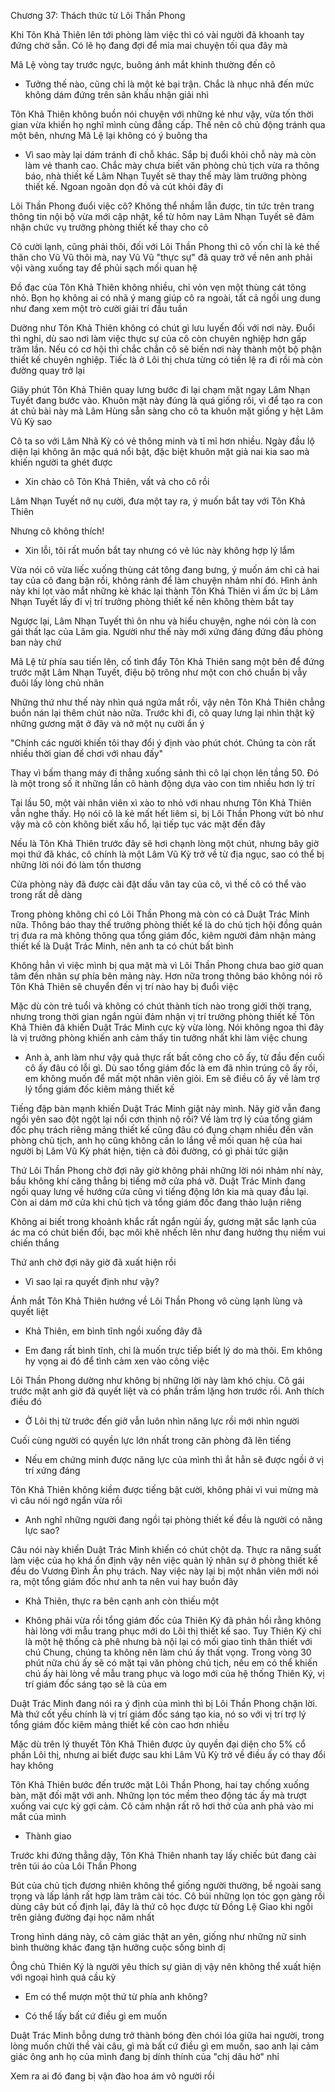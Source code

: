 




Chương 37: Thách thức từ Lôi Thần Phong

Khi Tôn Khả Thiên lên tới phòng làm việc thì có vài người đã khoanh tay đứng chờ sẵn. Có lẽ họ đang đợi để mỉa mai chuyện tối qua đây mà

Mã Lệ vòng tay trước ngực, buông ánh mắt khinh thường đến cô

- Tưởng thế nào, cũng chỉ là một kẻ bại trận. Chắc là nhục nhã đến mức không dám đứng trên sân khấu nhận giải nhì

Tôn Khả Thiên không buồn nói chuyện với những kẻ như vậy, vừa tốn thời gian vừa khiến họ nghĩ mình cùng đẳng cấp. Thế nên cô chủ động tránh qua một bên, nhưng Mã Lệ lại không có ý buông tha

- Vì sao mày lại dám tránh đi chỗ khác. Sắp bị đuổi khỏi chỗ này mà còn làm vẻ thanh cao. Chắc mày chưa biết văn phòng chủ tịch vừa ra thông báo, nhà thiết kế Lâm Nhạn Tuyết sẽ thay thế mày làm trưởng phòng thiết kế. Ngoan ngoãn dọn đồ và cút khỏi đây đi

Lôi Thần Phong đuổi việc cô? Không thể nhầm lẫn được, tin tức trên trang thông tin nội bộ vừa mới cập nhật, kể từ hôm nay Lâm Nhạn Tuyết sẽ đảm nhận chức vụ trưởng phòng thiết kế thay cho cô

Cô cười lạnh, cũng phải thôi, đối với Lôi Thần Phong thì cô vốn chỉ là kẻ thế thân cho Vũ Vũ thôi mà, nay Vũ Vũ "thực sự" đã quay trở về nên anh phải vội vàng xuống tay để phủi sạch mối quan hệ

Đồ đạc của Tôn Khả Thiên không nhiều, chỉ vỏn vẹn một thùng cát tông nhỏ. Bọn họ không ai có nhã ý mang giúp cô ra ngoài, tất cả ngồi ung dung như đang xem một trò cười giải trí đầu tuần

Dường như Tôn Khả Thiên không có chút gì lưu luyến đối với nơi này. Đuổi thì nghỉ, dù sao nơi làm việc thực sự của cô còn chuyên nghiệp hơn gấp trăm lần. Nếu có cơ hội thì chắc chắn cô sẽ biến nơi này thành một bộ phận thiết kế chuyên nghiệp. Tiếc là ở Lôi thị chưa từng có tiền lệ ra đi rồi mà còn đường quay trở lại

Giây phút Tôn Khả Thiên quay lưng bước đi lại chạm mặt ngay Lâm Nhạn Tuyết đang bước vào. Khuôn mặt này đúng là quá giống rồi, vì để tạo ra con át chủ bài này mà Lâm Hùng sẵn sàng cho cô ta khuôn mặt giống y hệt Lâm Vũ Kỳ sao

Cô ta so với Lâm Nhã Kỳ có vẻ thông minh và tỉ mỉ hơn nhiều. Ngày đầu lộ diện lại không ăn mặc quá nổi bật, đặc biệt khuôn mặt giả nai kia sao mà khiến người ta ghét được

- Xin chào cô Tôn Khả Thiên, vất vả cho cô rồi


Lâm Nhạn Tuyết nở nụ cười, đưa một tay ra, ý muốn bắt tay với Tôn Khả Thiên

Nhưng cô không thích!

- Xin lỗi, tôi rất muốn bắt tay nhưng có vẻ lúc này không hợp lý lắm

Vừa nói cô vừa liếc xuống thùng cát tông đang bưng, ý muốn ám chỉ cả hai tay của cô đang bận rồi, không rảnh để làm chuyện nhảm nhí đó. Hình ảnh này khi lọt vào mắt những kẻ khác lại thành Tôn Khả Thiên vì ấm ức bị Lâm Nhạn Tuyết lấy đi vị trí trưởng phòng thiết kế nên không thèm bắt tay

Ngược lại, Lâm Nhạn Tuyết thì ôn nhu và hiểu chuyện, nghe nói còn là con gái thất lạc của Lâm gia. Người như thế này mới xứng đáng đứng đầu phòng ban này chứ

Mã Lệ từ phía sau tiến lên, cố tình đẩy Tôn Khả Thiên sang một bên để đứng trước mặt Lâm Nhạn Tuyết, điệu bộ trông như một con chó chuẩn bị vẫy đuôi lấy lòng chủ nhân

Những thứ như thế này nhìn quá ngứa mắt rồi, vậy nên Tôn Khả Thiên chẳng buồn nán lại thêm chút nào nữa. Trước khi đi, cô quay lưng lại nhìn thật kỹ những gương mặt ở đây và nở một nụ cười ẩn ý

"Chính các người khiến tôi thay đổi ý định vào phút chót. Chúng ta còn rất nhiều thời gian để chơi với nhau đấy"

Thay vì bấm thang máy đi thẳng xuống sảnh thì cô lại chọn lên tầng 50. Đó là một trong số ít những lần cô hành động dựa vào con tim nhiều hơn lý trí

Tại lầu 50, một vài nhân viên xì xào to nhỏ với nhau nhưng Tôn Khả Thiên vẫn nghe thấy. Họ nói cô là kẻ mất hết liêm sỉ, bị Lôi Thần Phong vứt bỏ như vậy mà cô còn không biết xấu hổ, lại tiếp tục vác mặt đến đây

Nếu là Tôn Khả Thiên trước đây sẽ hơi chạnh lòng một chút, nhưng bây giờ mọi thứ đã khác, cô chính là một Lâm Vũ Kỳ trở về từ địa ngục, sao có thể bị những lời nói đó làm tổn thương

Cửa phòng này đã được cài đặt dấu vân tay của cô, vì thế cô có thể vào trong rất dễ dàng

Trong phòng không chỉ có Lôi Thần Phong mà còn có cả Duật Trác Minh nữa. Thông báo thay thế trưởng phòng thiết kế là do chủ tịch hội đồng quản trị đưa ra mà không thông qua tổng giám đốc, kiêm người đảm nhận mảng thiết kế là Duật Trác Minh, nên anh ta có chút bất bình

Không hẳn vì việc mình bị qua mặt mà vì Lôi Thần Phong chưa bao giờ quan tâm đến nhân sự phía bên mảng này. Hơn nữa trong thông báo không nói rõ Tôn Khả Thiên sẽ chuyển đến vị trí nào hay bị đuổi việc

Mặc dù còn trẻ tuổi và không có chút thành tích nào trong giới thời trang, nhưng trong thời gian ngắn ngủi đảm nhận vị trí trưởng phòng thiết kế Tôn Khả Thiên đã khiến Duật Trác Minh cực kỳ vừa lòng. Nói không ngoa thì đây là vị trưởng phòng khiến anh cảm thấy tin tưởng nhất khi làm việc chung

- Anh à, anh làm như vậy quả thực rất bất công cho cô ấy, từ đầu đến cuối cô ấy đâu có lỗi gì. Dù sao tổng giám đốc là em đã nhìn trúng cô ấy rồi, em không muốn để mất một nhân viên giỏi. Em sẽ điều cô ấy về làm trợ lý tổng giám đốc kiêm mảng thiết kế

Tiếng đập bàn mạnh khiến Duật Trác Minh giật nảy mình. Nãy giờ vẫn đang ngồi yên sao đột ngột lại nổi cơn thịnh nộ rồi? Về làm trợ lý của tổng giám đốc phụ trách riêng mảng thiết kế cũng đâu có đụng chạm nhiều đến văn phòng chủ tịch, anh họ cũng không cần lo lắng về mối quan hệ của hai người bị Lâm Vũ Kỳ phát hiện, tiện cả đôi đường, có gì phải tức giận


Thứ Lôi Thần Phong chờ đợi nãy giờ không phải những lời nói nhảm nhí này, bầu không khí căng thẳng bị tiếng mở cửa phá vỡ. Duật Trác Minh đang ngồi quay lưng về hướng cửa cũng vì tiếng động lớn kia mà quay đầu lại. Còn ai dám mở cửa khi chủ tịch và tổng giám đốc đang thảo luận riêng

Không ai biết trong khoảnh khắc rất ngắn ngủi ấy, gương mặt sắc lạnh của ác ma có chút biến đổi, bạc môi khẽ nhếch lên như đang hưởng thụ niềm vui chiến thắng

Thứ anh chờ đợi nãy giờ đã xuất hiện rồi

- Vì sao lại ra quyết định như vậy?

Ánh mắt Tôn Khả Thiên hướng về Lôi Thần Phong vô cùng lạnh lùng và quyết liệt

- Khả Thiên, em bình tĩnh ngồi xuống đây đã

- Em đang rất bình tĩnh, chỉ là muốn trực tiếp biết lý do mà thôi. Em không hy vọng ai đó để tình cảm xen vào công việc

Lôi Thần Phong dường như không bị những lời này làm khó chịu. Cô gái trước mặt anh giờ đã quyết liệt và có phần trầm lặng hơn trước rồi. Anh thích điều đó

- Ở Lôi thị từ trước đến giờ vẫn luôn nhìn năng lực rồi mới nhìn người

Cuối cùng người có quyền lực lớn nhất trong căn phòng đã lên tiếng

- Nếu em chứng minh được năng lực của mình thì ắt hẳn sẽ được ngồi ở vị trí xứng đáng

Tôn Khả Thiên không kiềm được tiếng bật cười, không phải vì vui mừng mà vì câu nói ngớ ngẩn vừa rồi

- Anh nghĩ những người đang ngồi tại phòng thiết kế đều là người có năng lực sao?

Câu nói này khiến Duật Trác Minh khiến có chút chột dạ. Thực ra năng suất làm việc của họ khá ổn định vậy nên việc quản lý nhân sự ở phòng thiết kế đều do Vương Đình Ân phụ trách. Nay việc này lại bị một nhân viên mới nói ra, một tổng giám đốc như anh ta nên vui hay buồn đây

- Khả Thiên, thực ra bên cạnh anh còn thiếu một

- Không phải vừa rồi tổng giám đốc của Thiên Ký đã phản hồi rằng không hài lòng với mẫu trang phục mới do Lôi thị thiết kế sao. Tuy Thiên Ký chỉ là một hệ thống cà phê nhưng bà nội lại có mối giao tình thân thiết với chú Chung, chúng ta không nên làm chú ấy thất vọng. Trong vòng 30 phút nữa chú ấy sẽ có mặt tại văn phòng chủ tịch, nếu em có thể khiến chú ấy hài lòng về mẫu trang phục và logo mới của hệ thống Thiên Ký, vị trí giám đốc sáng tạo sẽ là của em


Duật Trác Minh đang nói ra ý định của mình thì bị Lôi Thần Phong chặn lời. Mà thứ cốt yếu chính là vị trí giám đốc sáng tạo kia, nó so với vị trí trợ lý tổng giám đốc kiêm mảng thiết kế còn cao hơn nhiều

Mặc dù trên lý thuyết Tôn Khả Thiên được ủy quyền đại diện cho 5% cổ phần Lôi thị, nhưng ai biết được sau khi Lâm Vũ Kỳ trở về điều ấy có thay đổi hay không

Tôn Khả Thiên bước đến trước mặt Lôi Thần Phong, hai tay chống xuống bàn, mặt đối mặt với anh. Những lọn tóc mềm theo động tác ấy mà trượt xuống vai cực kỳ gợi cảm. Cô cảm nhận rất rõ hơi thở của anh phả vào mi mắt của mình

- Thành giao

Trước khi đứng thẳng dậy, Tôn Khả Thiên nhanh tay lấy chiếc bút đang cài trên túi áo của Lôi Thần Phong

Bút của chủ tịch đương nhiên không thể giống người thường, bề ngoài sang trọng và lấp lánh rất hợp làm trâm cài tóc. Cô búi những lọn tóc gọn gàng rồi dùng cây bút cố định lại, đây là thứ cô học được từ Đồng Lệ Giao khi ngồi trên giảng đường đại học năm nhất

Trong hình dáng này, cô cảm giác thật an yên, giống như những nữ sinh bình thường khác đang tận hưởng cuộc sống bình dị

Ông chủ Thiên Ký là người yêu thích sự giản dị vậy nên không thể xuất hiện với ngoại hình quá cầu kỳ

- Em có thể mượn một thứ từ phía anh không?

- Có thể lấy bất cứ điều gì em muốn

Duật Trác Minh bỗng dưng trở thành bóng đèn chói lóa giữa hai người, trong lòng muốn chửi thề vài câu, gì mà bất cứ điều gì em muốn, sao anh lại cảm giác ông anh họ của mình đang bị dính thính của "chị dâu hờ" nhỉ

Xem ra ai đó đang bị vận đào hoa ám vô người rồi




